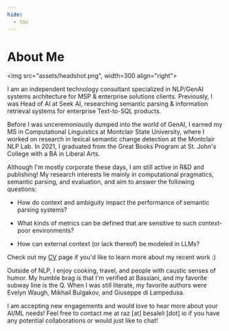 ```yaml
---
hide:
  - toc
---
```


# About Me

<img src="assets/headshot.png", width=300 align="right">

I am an independent technology consultant specialized in NLP/GenAI systems architecture for MSP & enterprise solutions clients. Previously, I was Head of AI at Seek AI, researching semantic parsing & information retrieval systems for enterprise Text-to-SQL products.

Before I was unceremoniously dumped into the world of GenAI, I earned my MS in Computational Linguistics at Montclair State University, where I worked on research in lexical semantic change detection at the Montclair NLP Lab. In 2021, I graduated from the Great Books Program at St. John's College with a BA in Liberal Arts.

Although I'm mostly corporate these days, I am still active in R&D and publishing! My research interests lie mainly in computational pragmatics, semantic parsing, and evaluation, and aim to answer the following questions:

- How do context and ambiguity impact the performance of semantic parsing systems?

- What kinds of metrics can be defined that are sensitive to such context-poor environments?

- How can external context (or lack thereof) be modeled in LLMs?

Check out my [CV](cv.md) page if you'd like to learn more about my recent work :)

Outside of NLP, I enjoy cooking, travel, and people with caustic senses of humor. My humble brag is that I'm verified at Bassiani, and my favorite subway line is the Q. When I was still literate, my favorite authors were Evelyn Waugh, Mikhail Bulgakov, and Giuseppe di Lampedusa. 

I am accepting new engagements and would love to hear more about your AI/ML needs! Feel free to contact me at raz [at] besaleli [dot] io if you have any potential collaborations or would just like to chat!
